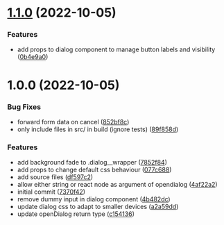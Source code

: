 # [1.1.0](https://github.com/Nick46000/react-dialog/compare/v1.0.0...v1.1.0) (2022-10-05)


### Features

* add props to dialog component to manage button labels and visibility ([0b4e9a0](https://github.com/Nick46000/react-dialog/commit/0b4e9a0beafe2763b2ef26dd694a9bfaafa2bc9f))

# 1.0.0 (2022-10-05)


### Bug Fixes

* forward form data on cancel ([852bf8c](https://github.com/Nick46000/react-dialog/commit/852bf8ca165e7bb650459b8fd9eff462148f6919))
* only include files in src/ in build (ignore tests) ([89f858d](https://github.com/Nick46000/react-dialog/commit/89f858d3b144efdce7e9ee0435b1e37101d48916))


### Features

* add background fade to .dialog__wrapper ([7852f84](https://github.com/Nick46000/react-dialog/commit/7852f8416d45a3e0edc4e80b8cb0cab5844f6ebe))
* add props to change default css behaviour ([077c688](https://github.com/Nick46000/react-dialog/commit/077c6887685f2eb80c2f416540d950265a1bbae0))
* add source files ([df597c2](https://github.com/Nick46000/react-dialog/commit/df597c26c0576a1c1e99cacdbcd42d4aa945bba1))
* allow either string or react node as argument of opendialog ([4af22a2](https://github.com/Nick46000/react-dialog/commit/4af22a2b0c000c78a48873a86c7e84f158acd52d))
* initial commit ([7370f42](https://github.com/Nick46000/react-dialog/commit/7370f42bd67fb5ad8376d8f8c538f8ecc0ce7ac0))
* remove dummy input in dialog component ([4b482dc](https://github.com/Nick46000/react-dialog/commit/4b482dc29177f35b3daf643a30236f3e72f0fb33))
* update dialog css to adapt to smaller devices ([a2a59dd](https://github.com/Nick46000/react-dialog/commit/a2a59ddee2a93681228db4cfcec35278f325057d))
* update openDialog return type ([c154136](https://github.com/Nick46000/react-dialog/commit/c154136b72a8f98b95747c5d590d8be820888164))
